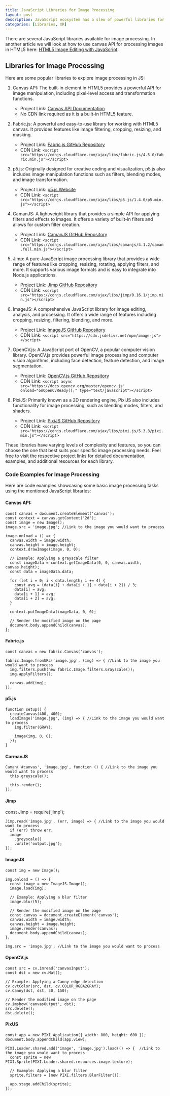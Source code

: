 ```yaml
---
title: JavaScript Libraries for Image Processing
layout: post
description: JavaScript ecosystem has a slew of powerful libraries for image processing in the browser. 
categories: [Libraries, XR]
---
```


There are several JavaScript libraries available for image processing. In another article we will look at how to use canvas API for processing images in HTML5 here: [HTML5 Image Editing with JavaScript](https://scribbler.live/2024/04/05/HTML5-Image-Editing-JavaScript.html). 

## Libraries for Image Processing
Here are some popular libraries to explore image processing in JS:
1. Canvas API: The built-in <canvas> element in HTML5 provides a powerful API for image manipulation, including pixel-level access and transformation functions.
   - Project Link: [Canvas API Documentation](https://developer.mozilla.org/en-US/docs/Web/API/Canvas_API)
   - No CDN link required as it is a built-in HTML5 feature.

2. Fabric.js: A powerful and easy-to-use library for working with HTML5 canvas. It provides features like image filtering, cropping, resizing, and masking.
   - Project Link: [Fabric.js GitHub Repository](https://github.com/fabricjs/fabric.js)
   - CDN Link: `<script src="https://cdnjs.cloudflare.com/ajax/libs/fabric.js/4.5.0/fabric.min.js"></script>`


3. p5.js: Originally designed for creative coding and visualization, p5.js also includes image manipulation functions such as filters, blending modes, and image transformation.
   - Project Link: [p5.js Website](https://p5js.org/)
   - CDN Link: `<script src="https://cdnjs.cloudflare.com/ajax/libs/p5.js/1.4.0/p5.min.js"></script>`

4. CamanJS: A lightweight library that provides a simple API for applying filters and effects to images. It offers a variety of built-in filters and allows for custom filter creation.
   - Project Link: [CamanJS GitHub Repository](https://github.com/meltingice/CamanJS)
   - CDN Link: `<script src="https://cdnjs.cloudflare.com/ajax/libs/camanjs/4.1.2/caman.full.min.js"></script>`

5. Jimp: A pure JavaScript image processing library that provides a wide range of features like cropping, resizing, rotating, applying filters, and more. It supports various image formats and is easy to integrate into Node.js applications.
   - Project Link: [Jimp GitHub Repository](https://github.com/oliver-moran/jimp)
   - CDN Link: `<script src="https://cdnjs.cloudflare.com/ajax/libs/jimp/0.16.1/jimp.min.js"></script>`

6. ImageJS: A comprehensive JavaScript library for image editing, analysis, and processing. It offers a wide range of features including cropping, resizing, filtering, blending, and more.
   - Project Link: [ImageJS GitHub Repository](https://github.com/image-js/image-js)
   - CDN Link: `<script src="https://cdn.jsdelivr.net/npm/image-js"></script>`


7. OpenCV.js: A JavaScript port of OpenCV, a popular computer vision library. OpenCV.js provides powerful image processing and computer vision algorithms, including face detection, feature detection, and image segmentation.
   - Project Link: [OpenCV.js GitHub Repository](https://github.com/opencv/opencv)
   - CDN Link: `<script async src="https://docs.opencv.org/master/opencv.js" onload="onOpenCvReady();" type="text/javascript"></script>`

8. PixiJS: Primarily known as a 2D rendering engine, PixiJS also includes functionality for image processing, such as blending modes, filters, and shaders.
   - Project Link: [PixiJS GitHub Repository](https://github.com/pixijs/pixi.js)
   - CDN Link: `<script src="https://cdnjs.cloudflare.com/ajax/libs/pixi.js/5.3.3/pixi.min.js"></script>`

These libraries have varying levels of complexity and features, so you can choose the one that best suits your specific image processing needs. Feel free to visit the respective project links for detailed documentation, examples, and additional resources for each library.


### Code Examples for Image Processing

Here are code examples showcasing some basic image processing tasks using the mentioned JavaScript libraries:

#### Canvas API:

	const canvas = document.createElement('canvas');
	const context = canvas.getContext('2d');
	const image = new Image();
	image.src = 'image.jpg'; //Link to the image you would want to process
	
	image.onload = () => {
	  canvas.width = image.width;
	  canvas.height = image.height;
	  context.drawImage(image, 0, 0);
	
	  // Example: Applying a grayscale filter
	  const imageData = context.getImageData(0, 0, canvas.width, canvas.height);
	  const data = imageData.data;
	
	  for (let i = 0; i < data.length; i += 4) {
	    const avg = (data[i] + data[i + 1] + data[i + 2]) / 3;
	    data[i] = avg;
	    data[i + 1] = avg;
	    data[i + 2] = avg;
	  }
	
	  context.putImageData(imageData, 0, 0);
	
	  // Render the modified image on the page
	  document.body.appendChild(canvas);
	};

#### Fabric.js

	const canvas = new fabric.Canvas('canvas');
	
	fabric.Image.fromURL('image.jpg', (img) => { //Link to the image you would want to process
	  img.filters.push(new fabric.Image.filters.Grayscale());
	  img.applyFilters();
	
	  canvas.add(img);
	});

#### p5.js

	function setup() {
	  createCanvas(400, 400);
	  loadImage('image.jpg', (img) => { //Link to the image you would want to process
	    img.filter(GRAY);
	
	    image(img, 0, 0);
	  });
	}

#### CarmanJS

	Caman('#canvas', 'image.jpg', function () { //Link to the image you would want to process
	  this.greyscale();
	
	  this.render();
	});

#### Jimp

const Jimp = require('jimp');

	Jimp.read('image.jpg', (err, image) => { //Link to the image you would want to process
	  if (err) throw err;
	  image
	    .greyscale()
	    .write('output.jpg');
	});
	
#### ImageJS

	const img = new Image();
	
	img.onload = () => {
	  const image = new ImageJS.Image();
	  image.load(img);
	
	  // Example: Applying a blur filter
	  image.blur(5);
	
	  // Render the modified image on the page
	  const canvas = document.createElement('canvas');
	  canvas.width = image.width;
	  canvas.height = image.height;
	  image.render(canvas);
	  document.body.appendChild(canvas);
	};
	
	img.src = 'image.jpg'; //Link to the image you would want to process

#### OpenCV.js

	const src = cv.imread('canvasInput');
	const dst = new cv.Mat();
	
	// Example: Applying a Canny edge detection
	cv.cvtColor(src, dst, cv.COLOR_RGBA2GRAY);
	cv.Canny(dst, dst, 50, 150);
	
	// Render the modified image on the page
	cv.imshow('canvasOutput', dst);
	src.delete();
	dst.delete();
	
#### PixUS

	const app = new PIXI.Application({ width: 800, height: 600 });
	document.body.appendChild(app.view);
	
	PIXI.Loader.shared.add('image', 'image.jpg').load(() => {  //Link to the image you would want to process
	  const sprite = new PIXI.Sprite(PIXI.Loader.shared.resources.image.texture);
	
	  // Example: Applying a blur filter
	  sprite.filters = [new PIXI.filters.BlurFilter()];
	
	  app.stage.addChild(sprite);
	});


